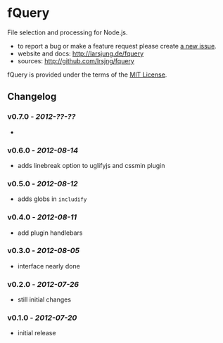 # fQuery
File selection and processing for Node.js.

* to report a bug or make a feature request please create [a new issue](http://github.com/lrsjng/fquery/issues/new).
* website and docs: <http://larsjung.de/fquery>
* sources: <http://github.com/lrsjng/fquery>

fQuery is provided under the terms of the [MIT License](http://github.com/lrsjng/fquery/blob/develop/LICENSE.txt).


## Changelog

### v0.7.0 - *2012-??-??*

* 


### v0.6.0 - *2012-08-14*

* adds linebreak option to uglifyjs and cssmin plugin


### v0.5.0 - *2012-08-12*

* adds globs in `includify`


### v0.4.0 - *2012-08-11*

* add plugin handlebars


### v0.3.0 - *2012-08-05*

* interface nearly done


### v0.2.0 - *2012-07-26*

* still initial changes


### v0.1.0 - *2012-07-20*

* initial release


